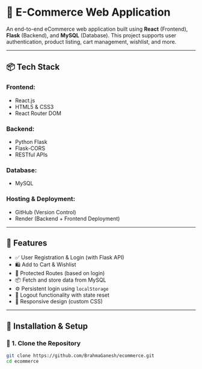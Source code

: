 # 🛒 E-Commerce Web Application

An end-to-end eCommerce web application built using **React** (Frontend), **Flask** (Backend), and **MySQL** (Database). This project supports user authentication, product listing, cart management, wishlist, and more.

---

## 📦 Tech Stack

### Frontend:
- React.js
- HTML5 & CSS3
- React Router DOM

### Backend:
- Python Flask
- Flask-CORS
- RESTful APIs

### Database:
- MySQL

### Hosting & Deployment:
- GitHub (Version Control)
- Render (Backend + Frontend Deployment)

---

## 🌟 Features

- ✅ User Registration & Login (with Flask API)
- 🛍 Add to Cart & Wishlist
- 🔐 Protected Routes (based on login)
- 📦 Fetch and store data from MySQL
- ⚙️ Persistent login using `localStorage`
- 🔄 Logout functionality with state reset
- 🎨 Responsive design (custom CSS)

---

## 🔧 Installation & Setup

### 🔹 1. Clone the Repository

```bash
git clone https://github.com/BrahmaGanesh/ecommerce.git
cd ecommerce
